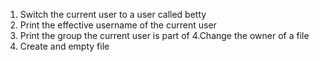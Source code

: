 1. Switch the current user to a user called betty
2. Print the effective username of the current user
3. Print the group the current user is part of
4.Change the owner of a file
5. Create and empty file
